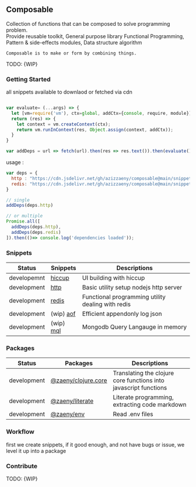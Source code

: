 ## Composable  

Collection of functions that can be composed to solve programming problem.  
Provide reusable toolkit, General purpose library Functional Programming, Pattern & side-effects modules, Data structure algorithm


    Composable is to make or form by combining things.   
    
TODO: {WIP}        

### Getting Started 
all snippets available to downlaod or fetched via cdn

```javascript

var evaluate= (...args) => {
  let [vm=require('vm'), ctx=global, addCtx={console, require, module}] = args;
  return (res) => {
    let context = vm.createContext(ctx);
    return vm.runInContext(res, Object.assign(context, addCtx));
  }
}

var addDeps = url => fetch(url).then(res => res.text()).then(evaluate());

```

usage : 

```js
var deps = {
  http : "https://cdn.jsdelivr.net/gh/azizzaeny/composable@main/snippets/http/util.js",
  redis: "https://cdn.jsdelivr.net/gh/azizzaeny/composable@main/snippets/redis/util.js",
}

// single
addDeps(deps.http)

// or multiple
Promise.all([
  addDeps(deps.http),
  addDeps(deps.redis)
]).then(()=> console.log('dependencies loaded'));

```

### Snippets

| Status      | Snippets                    | Descriptions                                                                     |
|-------------|-----------------------------|--------------------------------------------------------------------------------- |
| developemnt | [hiccup](./snippets/hiccup/readme.md) | UI building with hiccup |
| development | [http](./snippets/http/readme.md) | Basic utility setup nodejs http server |
| development | [redis](./snippets/redis/readme.md) | Functional programming utility dealing with redis |
| development | (wip) [aof](./snippets/aof/readme.md) | Efficient appendonly log json |
| development | (wip) [mql](./snippets/mql/readme.md) | Mongodb Query Langauge in memory |

### Packages

| Status      | Packages                    | Descriptions                                                                     |
|-------------|-----------------------------|--------------------------------------------------------------------------------- |
| development | [@zaeny/clojure.core](https://github.com/azizzaeny/clojure.core)  | Translating the clojure core functions into javascript functions |
| development | [@zaeny/literate](https://github.com/azizzaeny/literate)  | Literate programming, extracting code markdown |
| development | [@zaeny/env](https://github.com/azizzaeny/env)  | Read .env files |

### Workflow

first we create snippets, if it good enough, and not have bugs or issue,  we level it up into a package

### Contribute
TODO: {WIP}
